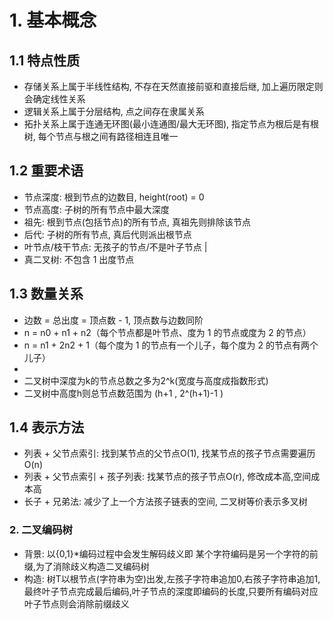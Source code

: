 # 1. 基本概念
## 1.1 特点性质
- 存储关系上属于半线性结构, 不存在天然直接前驱和直接后继, 加上遍历限定则会确定线性关系
- 逻辑关系上属于分层结构, 点之间存在隶属关系
- 拓扑关系上属于连通无环图(最小连通图/最大无环图), 指定节点为根后是有根树, 每个节点与根之间有路径相连且唯一

## 1.2 重要术语
- 节点深度: 根到节点的边数目, height(root) = 0
- 节点高度: 子树的所有节点中最大深度
- 祖先: 根到节点(包括节点)的所有节点, 真祖先则排除该节点
- 后代: 子树的所有节点, 真后代则派出根节点    
- 叶节点/枝干节点: 无孩子的节点/不是叶子节点                           |
- 真二叉树: 不包含 1 出度节点

## 1.3 数量关系
- 边数 = 总出度 = 顶点数 - 1, 顶点数与边数同阶
- n = n0 + n1 + n2（每个节点都是叶节点、度为 1 的节点或度为 2 的节点）
- n = n1 + 2n2 + 1（每个度为 1 的节点有一个儿子，每个度为 2 的节点有两个儿子）
- 
- 二叉树中深度为k的节点总数之多为2^k(宽度与高度成指数形式)
- 二叉树中高度h则总节点数范围为 (h+1 , 2^(h+1)-1 )


## 1.4 表示方法
- 列表 + 父节点索引: 找到某节点的父节点O(1), 找某节点的孩子节点需要遍历O(n)
- 列表 + 父节点索引 + 孩子列表: 找某节点的孩子节点O(r), 修改成本高,空间成本高
- 长子 + 兄弟法: 减少了上一个方法孩子链表的空间, 二叉树等价表示多叉树



### 2. 二叉编码树
- 背景: 以{0,1}\*编码过程中会发生解码歧义即 某个字符编码是另一个字符的前缀,为了消除歧义构造二叉编码树
- 构造: 树T以根节点(字符串为空)出发,左孩子字符串追加0,右孩子字符串追加1,最终叶子节点完成最后编码,叶子节点的深度即编码的长度,只要所有编码对应叶子节点则会消除前缀歧义